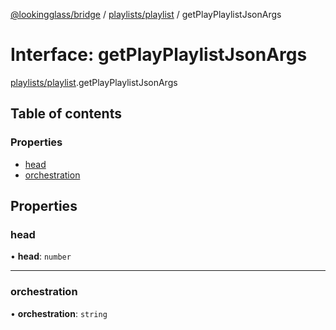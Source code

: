 [@lookingglass/bridge](../README.md) / [playlists/playlist](../modules/playlists_playlist.md) / getPlayPlaylistJsonArgs

# Interface: getPlayPlaylistJsonArgs

[playlists/playlist](../modules/playlists_playlist.md).getPlayPlaylistJsonArgs

## Table of contents

### Properties

- [head](playlists_playlist.getPlayPlaylistJsonArgs.md#head)
- [orchestration](playlists_playlist.getPlayPlaylistJsonArgs.md#orchestration)

## Properties

### head

• **head**: `number`

___

### orchestration

• **orchestration**: `string`
